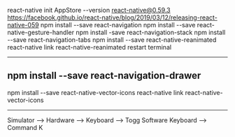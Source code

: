 react-native init AppStore --version react-native@0.59.3
https://facebook.github.io/react-native/blog/2019/03/12/releasing-react-native-059
npm install --save react-navigation
npm install --save react-native-gesture-handler
npm install -save react-navigation-stack
npm install --save react-navigation-tabs
npm install --save react-native-reanimated
react-native link react-native-reanimated
restart terminal

--------------------
npm install --save react-navigation-drawer
--------------------
npm install --save react-native-vector-icons
react-native link react-native-vector-icons

----------------------
Simulator --> Hardware --> Keyboard --> Togg Software Keyboard --> Command K




